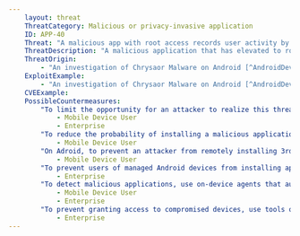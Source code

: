 ```yaml
---
    layout: threat
    ThreatCategory: Malicious or privacy-invasive application
    ID: APP-40
    Threat: "A malicious app with root access records user activity by copying the raw screen buffer (screenshot)."
    ThreatDescription: "A malicious application that has elevated to root privileges may be able to capture the contents of the screen buffer, in essence taking a screenshot of any foreground activity. This would allow an attacker to steal authentication credentals or gain unauthorized access to any other sensitive information displayed in the foreground. Note that this capture would not handled like a user-initiated screenshot, and would not automatically be stored in default locations read by camera or photo browser apps (e.g. Google Photos)."
    ThreatOrigin:
        - "An investigation of Chrysaor Malware on Android [^AndroidDevBlog-1]"
    ExploitExample:
        - "An investigation of Chrysaor Malware on Android [^AndroidDevBlog-1]"
    CVEExample:
    PossibleCountermeasures:
        "To limit the opportunity for an attacker to realize this threat following a security patch for a priviledge escalation vulnerability, ensure timely installation of mobile OS security updates.":
            - Mobile Device User
            - Enterprise
        "To reduce the probability of installing a malicious application, obtain public apps from an official app store (e.g., Google Play, iTunes Store).":
            - Mobile Device User
        "On Adroid, to prevent an attacker from remotely installing 3rd party malicious apps, ensure Security > Unknown Sources is turned off.":
            - Mobile Device User
        "To prevent users of managed Android devices from installing applications from unknown sources, deploy EMM solutions that effectively disable the Unknown Sources feature.":
            - Enterprise
        "To detect malicious applications, use on-device agents that automatically perform signature- and/or behavior-based malware detection.":
            - Mobile Device User
            - Enterprise
        "To prevent granting access to compromised devices, use tools or device APIs (Android SafetyNet, Samsung Knox hardware-backed remote attestation, or other applicable remote attestation technologies) to detect and block enterprise connectivity from devices that fail attestation or integrity checks.":
            - Enterprise
---
```

